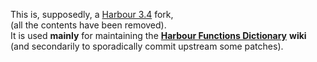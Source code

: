 This is, supposedly, a [Harbour 3.4](https://github.com/vszakats/harbour-core) fork,   
(all the contents have been removed).   
It is used **mainly** for maintaining the [**Harbour Functions Dictionary**](https://github.com/Petewg/V-harbour-core/wiki) **wiki**   
(and secondarily to sporadically commit upstream some patches).   
